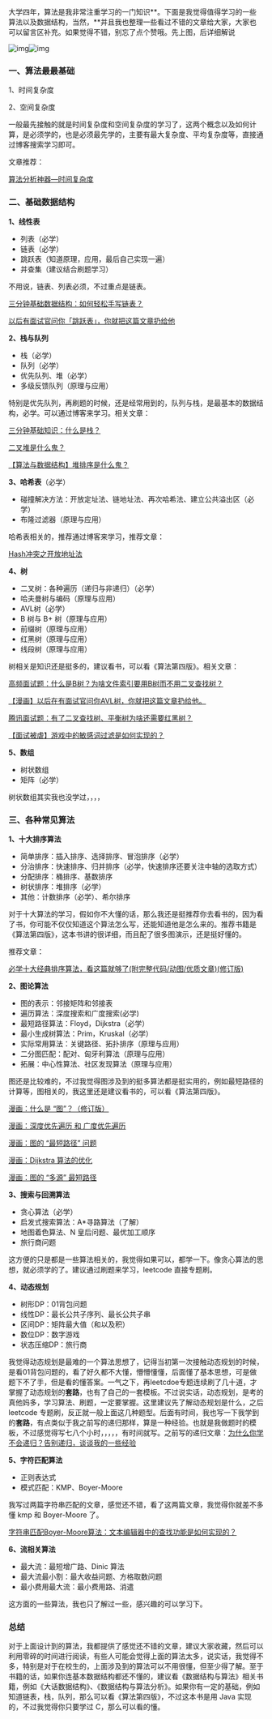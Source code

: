 大学四年，算法是我非常注重学习的一门知识**。下面是我觉得值得学习的一些算法以及数据结构，当然，**并且我也整理一些看过不错的文章给大家，大家也可以留言区补充。如果觉得不错，别忘了点个赞哦。先上图，后详细解说

![img](https://pic4.zhimg.com/50/v2-290dbad547b6a7fabd9fa3724e82379d_hd.jpg)![img](https://pic4.zhimg.com/80/v2-290dbad547b6a7fabd9fa3724e82379d_hd.jpg)

### 一、算法最最基础

1、时间复杂度

2、空间复杂度

一般最先接触的就是时间复杂度和空间复杂度的学习了，这两个概念以及如何计算，是必须学的，也是必须最先学的，主要有最大复杂度、平均复杂度等，直接通过博客搜索学习即可。

文章推荐：

[算法分析神器—时间复杂度](https://link.zhihu.com/?target=https%3A//mp.weixin.qq.com/s/070nYGokM96aorZn6MZTDA)

### 二、基础数据结构

**1、线性表**

- 列表（必学）
- 链表（必学）
- 跳跃表（知道原理，应用，最后自己实现一遍）
- 并查集（建议结合刷题学习）

不用说，链表、列表必须，不过重点是链表。

[三分钟基础数据结构：如何轻松手写链表？](https://link.zhihu.com/?target=https%3A//mp.weixin.qq.com/s/hKjkITbCRcnZBafpjiwWJA)

[以后有面试官问你「跳跃表」，你就把这篇文章扔给他](https://link.zhihu.com/?target=https%3A//mp.weixin.qq.com/s/AGPCfFg7bEiCsa5zNeCi4A)

**2、栈与队列**

- 栈（必学）
- 队列（必学）
- 优先队列、堆（必学）
- 多级反馈队列（原理与应用）

特别是优先队列，再刷题的时候，还是经常用到的，队列与栈，是最基本的数据结构，必学。可以通过博客来学习。相关文章：

[三分钟基础知识：什么是栈？](https://link.zhihu.com/?target=https%3A//mp.weixin.qq.com/s/6DMLl_EksTqSqWyE2FkEug)

[二叉堆是什么鬼？](https://link.zhihu.com/?target=https%3A//mp.weixin.qq.com/s/TKRtF2dAtH7VuNs-FC4awA)

[【算法与数据结构】堆排序是什么鬼？](https://link.zhihu.com/?target=https%3A//mp.weixin.qq.com/s/B0ImTjuQJiR7ahRzBpslcg)

**3、哈希表**（必学）

- 碰撞解决方法：开放定址法、链地址法、再次哈希法、建立公共溢出区（必学）
- 布隆过滤器（原理与应用）

哈希表相关的，推荐通过博客来学习，推荐文章：

[Hash冲突之开放地址法](https://link.zhihu.com/?target=https%3A//mp.weixin.qq.com/s/SddKKeTK6Hpk9Q5R8NmZKA)

**4、树**

- 二叉树：各种遍历（递归与非递归）（必学）
- 哈夫曼树与编码（原理与应用）
- AVL树（必学）
- B 树与 B+ 树（原理与应用）
- 前缀树（原理与应用）
- 红黑树（原理与应用）
- 线段树（原理与应用）

树相关是知识还是挺多的，建议看书，可以看《算法第四版》。相关文章：

[高频面试题：什么是B树？为啥文件索引要用B树而不用二叉查找树？](https://link.zhihu.com/?target=https%3A//mp.weixin.qq.com/s%3F__biz%3DMzg2NzA4MTkxNQ%3D%3D%26mid%3D2247486101%26idx%3D1%26sn%3D980f6dfb7643a9ff4f5a661d4a496046%26chksm%3Dce404141f937c85750232523583435e97f3965a3761fa327e5d79e2b720dfced1a1dfc731d3b%26token%3D1321503479%26lang%3Dzh_CN%23rd)

[【漫画】以后在有面试官问你AVL树，你就把这篇文章扔给他。](https://link.zhihu.com/?target=https%3A//mp.weixin.qq.com/s/dYP5-fM22BgM3viWg4V44A)

[腾讯面试题：有了二叉查找树、平衡树为啥还需要红黑树？](https://link.zhihu.com/?target=https%3A//mp.weixin.qq.com/s/p_fEMMNjlnPbbwY9dDQMAQ)

[【面试被虐】游戏中的敏感词过滤是如何实现的？](https://link.zhihu.com/?target=https%3A//mp.weixin.qq.com/s/ZYtU4v9y2KMLT0d2X_MIZQ)

**5、数组**

- 树状数组
- 矩阵（必学）

树状数组其实我也没学过，，，，

### 三、各种常见算法

**1、十大排序算法**

- 简单排序：插入排序、选择排序、冒泡排序（必学）
- 分治排序：快速排序、归并排序（必学，快速排序还要关注中轴的选取方式）
- 分配排序：桶排序、基数排序
- 树状排序：堆排序（必学）
- 其他：计数排序（必学）、希尔排序

对于十大算法的学习，假如你不大懂的话，那么我还是挺推荐你去看书的，因为看了书，你可能不仅仅知道这个算法怎么写，还能知道他是怎么来的。推荐书籍是《算法第四版》，这本书讲的很详细，而且配了很多图演示，还是挺好懂的。

推荐文章：

[必学十大经典排序算法，看这篇就够了(附完整代码/动图/优质文章)(修订版)](https://link.zhihu.com/?target=https%3A//mp.weixin.qq.com/s/IAZnN00i65Ad3BicZy5kzQ)

**2、图论算法**

- 图的表示：邻接矩阵和邻接表
- 遍历算法：深度搜索和广度搜索(必学)
- 最短路径算法：Floyd，Dijkstra（必学）
- 最小生成树算法：Prim，Kruskal（必学）
- 实际常用算法：关键路径、拓扑排序（原理与应用）
- 二分图匹配：配对、匈牙利算法（原理与应用）
- 拓展：中心性算法、社区发现算法（原理与应用）

图还是比较难的，不过我觉得图涉及到的挺多算法都是挺实用的，例如最短路径的计算等，图相关的，我这里还是建议看书的，可以看《算法第四版》。

[漫画：什么是 “图”？（修订版）](https://link.zhihu.com/?target=https%3A//mp.weixin.qq.com/s/4JEHZWanGtsQHYrZ0MDq7Q)

[漫画：深度优先遍历 和 广度优先遍历](https://link.zhihu.com/?target=https%3A//mp.weixin.qq.com/s/WA5hQXkcACIarcdVnRnuiw)

[漫画：图的 “最短路径” 问题](https://link.zhihu.com/?target=https%3A//mp.weixin.qq.com/s/gjjrsj95X4w7QdWBlAKnaA)

[漫画：Dijkstra 算法的优化](https://link.zhihu.com/?target=https%3A//mp.weixin.qq.com/s/ALQntqQJkdWf4RbPaGOOhg)

[漫画：图的 “多源” 最短路径](https://link.zhihu.com/?target=https%3A//mp.weixin.qq.com/s/qnPSzv_xWSZN0VpdUgwvMg)

**3、搜索与回溯算法**

- 贪心算法（必学）
- 启发式搜索算法：A*寻路算法（了解）
- 地图着色算法、N 皇后问题、最优加工顺序
- 旅行商问题

这方便的只是都是一些算法相关的，我觉得如果可以，都学一下。像贪心算法的思想，就必须学的了。建议通过刷题来学习，leetcode 直接专题刷。

**4、动态规划**

- 树形DP：01背包问题
- 线性DP：最长公共子序列、最长公共子串
- 区间DP：矩阵最大值（和以及积）
- 数位DP：数字游戏
- 状态压缩DP：旅行商

我觉得动态规划是最难的一个算法思想了，记得当初第一次接触动态规划的时候，是看01背包问题的，看了好久都不大懂，懵懵懂懂，后面懂了基本思想，可是做题下不了手，但是看的懂答案。一气之下，再leetcdoe专题连续刷了几十道，才掌握了动态规划的**套路**，也有了自己的一套模板。不过说实话，动态规划，是考的真他妈多，学习算法、刷题，一定要掌握。这里建议先了解动态规划是什么，之后 leetcode 专题刷，反正就一般上面这几种题型。后面有时间，我也写一下我学到的**套路**，有点类似于我之前写的递归那样，算是一种经验。也就是我做题时的模板，不过感觉得写七八个小时，，，，，有时间就写。之前写的递归文章：[为什么你学不会递归？告别递归，谈谈我的一些经验](https://link.zhihu.com/?target=https%3A//mp.weixin.qq.com/s/mJ_jZZoak7uhItNgnfmZvQ)

**5、字符匹配算法**

- 正则表达式
- 模式匹配：KMP、Boyer-Moore

我写过两篇字符串匹配的文章，感觉还不错，看了这两篇文章，我觉得你就差不多懂 kmp 和 Boyer-Moore 了。

[字符串匹配Boyer-Moore算法：文本编辑器中的查找功能是如何实现的？](https://link.zhihu.com/?target=https%3A//mp.weixin.qq.com/s/7IZTuLrPSuxvFRqsv5PiXQ)

**6、流相关算法**

- 最大流：最短增广路、Dinic 算法
- 最大流最小割：最大收益问题、方格取数问题
- 最小费用最大流：最小费用路、消遣

这方面的一些算法，我也只了解过一些，感兴趣的可以学习下。

### 总结

对于上面设计到的算法，我都提供了感觉还不错的文章，建议大家收藏，然后可以利用零碎的时间进行阅读，有些人可能会觉得上面的算法太多，说实话，我觉得不多，特别是对于在校生的，上面涉及到的算法可以不用很懂，但至少得了解。至于书籍的话，如果你连基本数据结构都还不懂的，建议看《数据结构与算法》相关书籍，例如《大话数据结构》、《数据结构与算法分析》。如果你有一定的基础，例如知道链表，栈，队列，那么可以看《算法第四版》，不过这本书是用 Java 实现的，不过我觉得你只要学过 C，那么可以看的懂。

